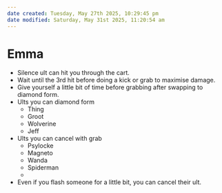 ```yaml
---
date created: Tuesday, May 27th 2025, 10:29:45 pm
date modified: Saturday, May 31st 2025, 11:20:54 am
---
```


# Emma

- Silence ult can hit you through the cart.
- Wait until the 3rd hit before doing a kick or grab to maximise damage.
- Give yourself a little bit of time before grabbing after swapping to diamond form.
- Ults you can diamond form
	- Thing
	- Groot
	- Wolverine
	- Jeff
- Ults you can cancel with grab
	- Psylocke
	- Magneto
	- Wanda
	- Spiderman
	- 
- Even if you flash someone for a little bit, you can cancel their ult.
